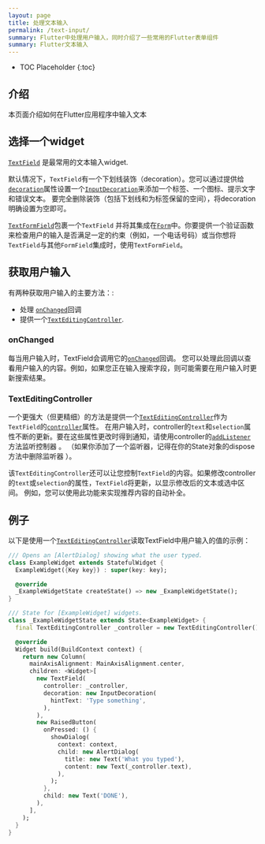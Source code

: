 ```yaml
---
layout: page
title: 处理文本输入
permalink: /text-input/
summary: Flutter中处理用户输入，同时介绍了一些常用的Flutter表单组件
summary: Flutter文本输入
---
```


* TOC Placeholder
{:toc}

## 介绍

本页面介绍如何在Flutter应用程序中输入文本

## 选择一个widget

[`TextField`](https://docs.flutter.io/flutter/material/TextField-class.html)
是最常用的文本输入widget.

默认情况下，`TextField`有一个下划线装饰（decoration）。您可以通过提供给[`decoration`](https://docs.flutter.io/flutter/material/TextField/decoration.html)属性设置一个[`InputDecoration`](https://docs.flutter.io/flutter/material/InputDecoration-class.html)来添加一个标签、一个图标、提示文字和错误文本。
要完全删除装饰（包括下划线和为标签保留的空间），将decoration明确设置为空即可。

[`TextFormField`](https://docs.flutter.io/flutter/material/TextFormField-class.html)包裹一个`TextField`
并将其集成在[`Form`](https://docs.flutter.io/flutter/widgets/Form-class.html)中。你要提供一个验证函数来检查用户的输入是否满足一定的约束（例如，一个电话号码）或当你想将`TextField`与其他`FormField`集成时，使用`TextFormField`。

## 获取用户输入

有两种获取用户输入的主要方法：:

- 处理 [`onChanged`](https://docs.flutter.io/flutter/material/TextField/onChanged.html)回调
- 提供一个[`TextEditingController`](https://docs.flutter.io/flutter/widgets/TextEditingController-class.html).

### onChanged

每当用户输入时，TextField会调用它的[`onChanged`](https://docs.flutter.io/flutter/material/TextField/onChanged.html)回调。
您可以处理此回调以查看用户输入的内容。例如，如果您正在输入搜索字段，则可能需要在用户输入时更新搜索结果。

### TextEditingController

一个更强大（但更精细）的方法是提供一个[`TextEditingController`](https://docs.flutter.io/flutter/widgets/TextEditingController-class.html)作为`TextField`的[`controller`](https://docs.flutter.io/flutter/material/TextField/controller.html)属性。
在用户输入时，controller的`text`和`selection`属性不断的更新。要在这些属性更改时得到通知，请使用controller的[`addListener`](https://docs.flutter.io/flutter/foundation/ChangeNotifier/addListener.html)方法监听控制器 。
（如果你添加了一个监听器，记得在你的State对象的dispose方法中删除监听器 ）。

该`TextEditingController`还可以让您控制`TextField`的内容。如果修改controller的`text`或`selection`的属性，`TextField`将更新，以显示修改后的文本或选中区间。
例如，您可以使用此功能来实现推荐内容的自动补全。

## 例子
以下是使用一个[`TextEditingController`](https://docs.flutter.io/flutter/widgets/TextEditingController-class.html)读取TextField中用户输入的值的示例：

```dart
/// Opens an [AlertDialog] showing what the user typed.
class ExampleWidget extends StatefulWidget {
  ExampleWidget({Key key}) : super(key: key);

  @override
  _ExampleWidgetState createState() => new _ExampleWidgetState();
}

/// State for [ExampleWidget] widgets.
class _ExampleWidgetState extends State<ExampleWidget> {
  final TextEditingController _controller = new TextEditingController();

  @override
  Widget build(BuildContext context) {
    return new Column(
      mainAxisAlignment: MainAxisAlignment.center,
      children: <Widget>[
        new TextField(
          controller: _controller,
          decoration: new InputDecoration(
            hintText: 'Type something',
          ),
        ),
        new RaisedButton(
          onPressed: () {
            showDialog(
              context: context,
              child: new AlertDialog(
                title: new Text('What you typed'),
                content: new Text(_controller.text),
              ),
            );
          },
          child: new Text('DONE'),
        ),
      ],
    );
  }
}
```
